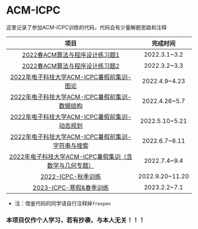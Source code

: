 # ACM-ICPC
 这里记录了参加ACM-ICPC训练的代码，代码会有少量解题思路和注释

|                             项目                             |    完成时间     |
| :----------------------------------------------------------: | :-------------: |
| [2022春ACM算法与程序设计练习题1](https://github.com/LRL52/ACM-ICPC/tree/master/2022春ACM算法与程序设计练习题1) |  2022.3.1~3.2   |
| [2022春ACM算法与程序设计练习题2](https://github.com/LRL52/ACM-ICPC/tree/master/2022春ACM算法与程序设计练习题2) |  2022.3.2~3.3   |
| [2022年电子科技大学ACM-ICPC暑假前集训-图论](https://github.com/LRL52/ACM-ICPC/tree/master/2022%E5%B9%B4%E7%94%B5%E5%AD%90%E7%A7%91%E6%8A%80%E5%A4%A7%E5%AD%A6ACM-ICPC%E6%9A%91%E5%81%87%E5%89%8D%E9%9B%86%E8%AE%AD-%E5%9B%BE%E8%AE%BA) |  2022.4.9~4.23  |
| [2022年电子科技大学ACM-ICPC暑假前集训-数据结构](https://github.com/LRL52/ACM-ICPC/tree/master/2022%E5%B9%B4%E7%94%B5%E5%AD%90%E7%A7%91%E6%8A%80%E5%A4%A7%E5%AD%A6ACM-ICPC%E6%9A%91%E5%81%87%E5%89%8D%E9%9B%86%E8%AE%AD-%E6%95%B0%E6%8D%AE%E7%BB%93%E6%9E%84) |  2022.4.26~5.7  |
| [2022年电子科技大学ACM-ICPC暑假前集训-动态规划](https://github.com/LRL52/ACM-ICPC/tree/master/2022%E5%B9%B4%E7%94%B5%E5%AD%90%E7%A7%91%E6%8A%80%E5%A4%A7%E5%AD%A6ACM-ICPC%E6%9A%91%E5%81%87%E5%89%8D%E9%9B%86%E8%AE%AD-%E5%8A%A8%E6%80%81%E8%A7%84%E5%88%92) | 2022.5.10~5.21  |
| [2022年电子科技大学ACM-ICPC暑假前集训-字符串与搜索](https://github.com/LRL52/ACM-ICPC/tree/master/2022%E5%B9%B4%E7%94%B5%E5%AD%90%E7%A7%91%E6%8A%80%E5%A4%A7%E5%AD%A6ACM-ICPC%E6%9A%91%E5%81%87%E5%89%8D%E9%9B%86%E8%AE%AD-%E5%AD%97%E7%AC%A6%E4%B8%B2%E4%B8%8E%E6%90%9C%E7%B4%A2) |  2022.6.7~6.11  |
| [2022年电子科技大学ACM-ICPC暑假集训（含数学与几何专题）](https://github.com/LRL52/ACM-ICPC/tree/master/2022%E5%B9%B4%E7%94%B5%E5%AD%90%E7%A7%91%E6%8A%80%E5%A4%A7%E5%AD%A6ACM-ICPC%E6%9A%91%E5%81%87%E9%9B%86%E8%AE%AD%EF%BC%88%E5%90%AB%E6%95%B0%E5%AD%A6%E4%B8%8E%E5%87%A0%E4%BD%95%E4%B8%93%E9%A2%98%EF%BC%89) |  2022.7.4~9.4   |
| [2022-ICPC-秋季训练](https://github.com/LRL52/ACM-ICPC/tree/master/2022-ICPC-%E7%A7%8B%E5%AD%A3%E8%AE%AD%E7%BB%83) | 2022.9.20~11.20 |
| [2023-ICPC-寒假&春季训练](https://github.com/LRL52/ACM-ICPC/tree/master/2023-ICPC-%E5%AF%92%E5%81%87%26%E6%98%A5%E5%AD%A3%E8%AE%AD%E7%BB%83) |  2023.2.2~7.1   |

- 注：借鉴代码的同学请自行注释掉`freopen`

### 本项目仅作个人学习，若有抄袭，与本人无关！！！

